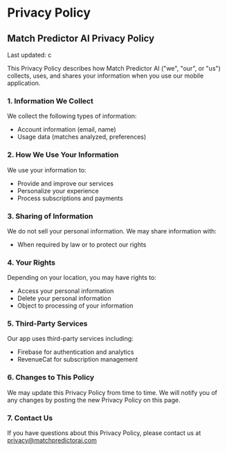 # Privacy Policy

## Match Predictor AI Privacy Policy

Last updated: c

This Privacy Policy describes how Match Predictor AI ("we", "our", or "us") collects, uses, and shares your information when you use our mobile application.

### 1. Information We Collect

We collect the following types of information:
- Account information (email, name)
- Usage data (matches analyzed, preferences)

### 2. How We Use Your Information

We use your information to:
- Provide and improve our services
- Personalize your experience
- Process subscriptions and payments

### 3. Sharing of Information

We do not sell your personal information. We may share information with:
- When required by law or to protect our rights

### 4. Your Rights

Depending on your location, you may have rights to:
- Access your personal information
- Delete your personal information
- Object to processing of your information

### 5. Third-Party Services

Our app uses third-party services including:
- Firebase for authentication and analytics
- RevenueCat for subscription management

### 6. Changes to This Policy

We may update this Privacy Policy from time to time. We will notify you of any changes by posting the new Privacy Policy on this page.

### 7. Contact Us

If you have questions about this Privacy Policy, please contact us at privacy@matchpredictorai.com
